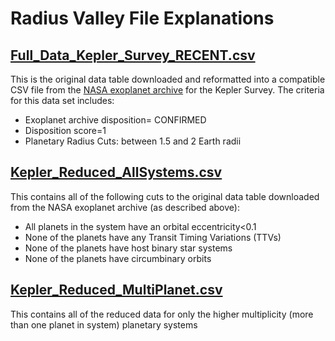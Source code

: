 # Radius Valley File Explanations

## [Full_Data_Kepler_Survey_RECENT.csv](/Full_Data_Kepler_Survey_RECENT.csv)
This is the original data table downloaded and reformatted into a compatible CSV file from the [NASA exoplanet archive](https://exoplanetarchive.ipac.caltech.edu/cgi-bin/TblView/nph-tblView?app=ExoTbls&config=cumulative) for the Kepler Survey.
The criteria for this data set includes:
- Exoplanet archive disposition= CONFIRMED
- Disposition score=1
- Planetary Radius Cuts: between 1.5 and 2 Earth radii

## [Kepler_Reduced_AllSystems.csv](/Kepler_Reduced_AllSystems.csv)
This contains all of the following cuts to the original data table downloaded from the NASA exoplanet archive (as described above):
- All planets in the system have an orbital eccentricity<0.1
- None of the planets have any Transit Timing Variations (TTVs)
- None of the planets have host binary star systems
- None of the planets have circumbinary orbits

## [Kepler_Reduced_MultiPlanet.csv](/Kepler_Reduced_MultiPlanet.csv)
This contains all of the reduced data for only the higher multiplicity (more than one planet in system) planetary systems
